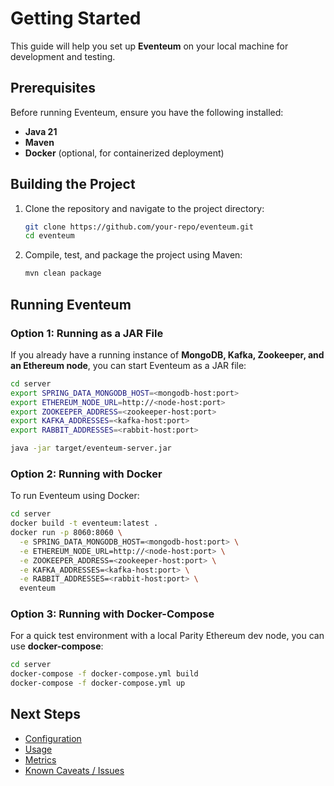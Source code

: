 # Getting Started

This guide will help you set up **Eventeum** on your local machine for development and testing.

## Prerequisites

Before running Eventeum, ensure you have the following installed:

- **Java 21**
- **Maven**
- **Docker** (optional, for containerized deployment)

## Building the Project

1. Clone the repository and navigate to the project directory:

    ```sh
    git clone https://github.com/your-repo/eventeum.git
    cd eventeum
    ```

2. Compile, test, and package the project using Maven:

    ```sh
    mvn clean package
    ```

## Running Eventeum

### Option 1: Running as a JAR File

If you already have a running instance of **MongoDB, Kafka, Zookeeper, and an Ethereum node**, you can start Eventeum as
a JAR file:

```sh
cd server
export SPRING_DATA_MONGODB_HOST=<mongodb-host:port>
export ETHEREUM_NODE_URL=http://<node-host:port>
export ZOOKEEPER_ADDRESS=<zookeeper-host:port>
export KAFKA_ADDRESSES=<kafka-host:port>
export RABBIT_ADDRESSES=<rabbit-host:port>

java -jar target/eventeum-server.jar
```

### Option 2: Running with Docker

To run Eventeum using Docker:

```sh
cd server
docker build -t eventeum:latest .
docker run -p 8060:8060 \
  -e SPRING_DATA_MONGODB_HOST=<mongodb-host:port> \
  -e ETHEREUM_NODE_URL=http://<node-host:port> \
  -e ZOOKEEPER_ADDRESS=<zookeeper-host:port> \
  -e KAFKA_ADDRESSES=<kafka-host:port> \
  -e RABBIT_ADDRESSES=<rabbit-host:port> \
  eventeum
```

### Option 3: Running with Docker-Compose

For a quick test environment with a local Parity Ethereum dev node, you can use **docker-compose**:

```sh
cd server
docker-compose -f docker-compose.yml build
docker-compose -f docker-compose.yml up
```

## Next Steps

- [Configuration](configuration.md)
- [Usage](usage.md)
- [Metrics](metrics.md)
- [Known Caveats / Issues](issues.md)
